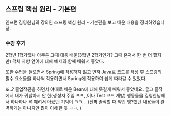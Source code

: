 ## 스프링 핵심 원리 - 기본편
인프런 김영한님의 강의인 스프링 핵심 원리 - 기본편을 보고 배운 내용을 정리하였습니당.

### 수강 후기
2학년 1학기였나 아무튼 그때 대충 배운(3학년 2학기인가? 그때 혼저서 한 번 더 했지만) 객체 지향 언어에 대해 예제와 함꼐 배워서 좋았다. <br> 

또한 수업을 들으면서 Spring에 적용하지 않고 먼저 Java로 코드를 작성 후 스프링의 필수 요소들을 하나씩 적용하면서 Spring에 적용하여 쉽게 따라갈 수 있었다.

또..? 졸업작품을 하면서 야매로 배운 Bean에 대해 뜻깊게 배워서 좋았네요. 글고 졸작에서 내가 귀찮아서 안 한(생성자 주입 ㅋㅋ,,이나 Test 코드 개발) 행동들을 김영한님께서 하나하나 뼈 떄려서 아팠던 기억이 ㅋㅋ...
(진짜 졸작할 때 약간 엥?했던 내용들이 완벽하게는 아니지만 많이 이해한 듯 ㅋㅋ..)